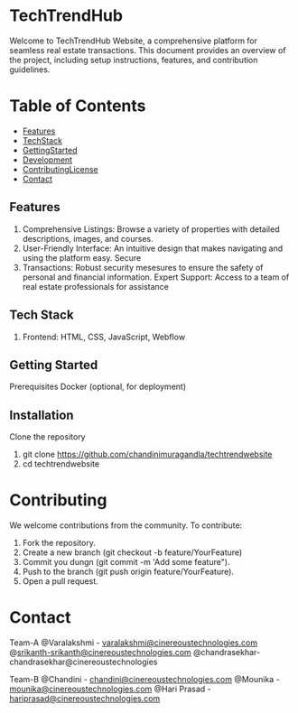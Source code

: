 # TechTrendHub

Welcome to TechTrendHub Website, a comprehensive platform for seamless real estate transactions. This document provides an overview of the project, including setup instructions, features, and contribution guidelines.

# Table of Contents
  
- [Features](#Features)
- [TechStack](#TechStack)
- [GettingStarted ](#GettingStarted )
- [Development](#Development) 
- [ContributingLicense ](#ContributingLicense )
- [Contact](#Contact)

## Features 
   
1. Comprehensive Listings: Browse a variety of properties with detailed descriptions, images, and courses. 
2. User-Friendly Interface: An intuitive design that makes navigating and using the platform easy. Secure 
3. Transactions: Robust security mesesures to ensure the safety of personal and financial information. 
Expert Support: Access to a team of real estate professionals for assistance 

## Tech Stack 

1. Frontend: HTML, CSS, JavaScript, Webflow 


## Getting Started

Prerequisites Docker (optional, for deployment) 

## Installation 

Clone the repository 
1. git clone https://github.com/chandinimuragandla/techtrendwebsite
2. cd techtrendwebsite

# Contributing 

We welcome contributions from the community. To contribute: 
1. Fork the repository. 
2. Create a new branch (git checkout -b feature/YourFeature) 
3. Commit you dungn (git commit -m 'Add some feature"). 
4. Push to the branch (git push origin feature/YourFeature). 
5. Open a pull request. 

# Contact
Team-A 
@Varalakshmi - varalakshmi@cinereoustechnologies.com   @srikanth-srikanth@cinereoustechnologies.com   @chandrasekhar- chandrasekhar@cinereoustechnologies


 Team-B
@Chandini - chandini@cinereoustechnologies.com @Mounika - mounika@cinereoustechnologies.com @Hari Prasad - hariprasad@cinereoustechnologies.com 
 
